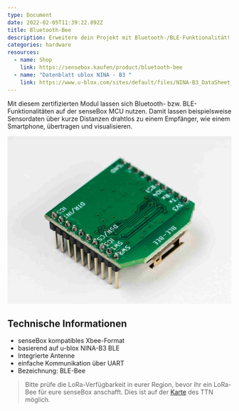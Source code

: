 ```yaml
---
type: Document
date: 2022-02-05T11:39:22.892Z
title: Bluetooth-Bee
description: Erweitere dein Projekt mit Bluetooth-/BLE-Funktionalität!
categories: hardware
resources:
  - name: Shop
    link: https://sensebox.kaufen/product/bluetooth-bee
  - name: "Datenblatt ublox NINA - B3 "
    link: https://www.u-blox.com/sites/default/files/NINA-B3_DataSheet_UBX-17052099.pdf
---
```

Mit diesem zertifizierten Modul lassen sich Bluetooth- bzw. BLE-Funktionalitäten auf der senseBox MCU nutzen. Damit lassen beispielsweise Sensordaten über kurze Distanzen drahtlos zu einem Empfänger, wie einem Smartphone, übertragen und visualisieren. 



![](/images/2022-02-05-bluetooth-bee/blebee_top.png)



## Technische Informationen

* senseBox kompatibles Xbee-Format
* basierend auf u-blox NINA-B3 BLE
* Integrierte Antenne
* einfache Kommunikation über UART
* Bezeichnung: BLE-Bee

> Bitte prüfe die LoRa-Verfügbarkeit in eurer Region, bevor ihr ein LoRa-Bee für eure senseBox anschafft. Dies ist auf der [Karte](https://www.thethingsnetwork.org/community#list-communities-map) des TTN möglich.